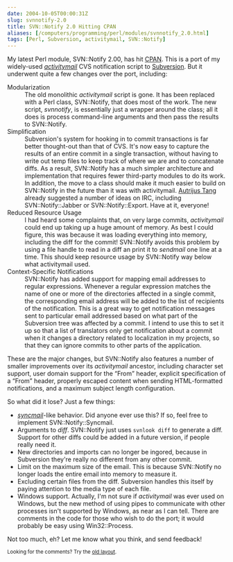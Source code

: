 ```yaml
--- 
date: 2004-10-05T00:00:31Z
slug: svnnotify-2.0
title: SVN::Notify 2.0 Hitting CPAN
aliases: [/computers/programming/perl/modules/svnnotify_2.0.html]
tags: [Perl, Subversion, activitymail, SVN::Notify]
---
```


<p>My latest Perl module, SVN::Notify 2.00, has hit <a href="http://search.cpan.org/dist/SVN-Notify/" title="SVN::Notify on CPAN">CPAN</a>. This is a port of my widely-used <a href="http://search.cpan.org/dist/activitymail/" title="activitymail on CPAN"><em>activitymail</em></a> CVS notification script to <a href="http://subversion.tigris.org/" title="Subversion Website">Subversion</a>. But it underwent quite a few changes over the port, including:</p>

<dl>
  <dt>Modularization</dt>
  <dd>The old monolithic <em>activitymail</em> script is gone. It has been replaced with a Perl class, SVN::Notify, that does most of the work. The new script, <em>svnnotify</em>, is essentially just a wrapper around the class; all it does is process command-line arguments and then pass the results to SVN::Notify.</dd>

  <dt>Simplification</dt>
  <dd>Subversion's system for hooking in to commit transactions is far better thought-out than that of CVS. It's now easy to capture the results of an entire commit in a single transaction, without having to write out temp files to keep track of where we are and to concatenate diffs. As a result, SVN::Notify has a much simpler architecture and implementation that requires fewer third-party modules to do its work. In addition, the move to a class should make it much easier to build on SVN::Notify in the future than it was with activitymail. <a href="http://www.autrijus.org/" title="Autrijus.Home">Autrijus Tang</a> already suggested a number of ideas on IRC, including SVN::Notify::Jabber or SVN::Notify::Export. Have at it, everyone!</dd>

  <dt>Reduced Resource Usage</dt>
  <dd>I had heard some complaints that, on very large commits, <em>activitymail</em> could end up taking up a huge amount of memory. As best I could figure, this was because it was loading everything into memory, including the diff for the commit! SVN::Notify avoids this problem by using a file handle to read in a diff an print it to <em>sendmail</em> one line at a time. This should keep resource usage by SVN::Notify way below what activitymail used.</dd>

  <dt>Context-Specific Notifications</dt>
  <dd>SVN::Notify has added support for mapping email addresses to regular expressions. Whenever a regular expression matches the name of one or more of the directories affected in a single commit, the corresponding email address will be added to the list of recipients of the notification. This is a great way to get notification messages sent to particular email addressed based on what part of the Subversion tree was affected by a commit. I intend to use this to set it up so that a list of translators only get notification about a commit when it changes a directory related to localization in my projects, so that they can ignore commits to other parts of the application.</dd>
</dl>

<p>These are the major changes, but SVN::Notify also features a number of smaller improvements over its <em>activitymail</em> ancestor, including character set support, user domain support for the <q>From</q> header, explicit specification of a <q>From</q> header, properly escaped content when sending HTML-formatted notifications, and a maximum subject length configuration.</p>

<p>So what did it lose? Just a few things:</p>

<ul>
  <li><a href="http://sourceforge.net/projects/cvs-syncmail" title="syncmail Website"><em>syncmail</em></a>-like behavior. Did anyone ever use this? If so, feel free to implement SVN::Notify::Syncmail.</li>
  <li>Arguments to <em>diff</em>. SVN::Notify just uses <code>svnlook diff</code> to generate a diff. Support for other diffs could be added in a future version, if people really need it.</li>
  <li>New directories and imports can no longer be ingored, because in Subversion they're really no different from any other commit.</li>
  <li>Limit on the maximum size of the email. This is because SVN::Notify no longer loads the entire email into memory to measure it.</li>
  <li>Excluding certain files from the diff. Subversion handles this itself by paying attention to the media type of each file.</li>
  <li>Windows support. Actually, I'm not sure if <em>activitymail</em> was ever used on Windows, but the new method of using pipes to communicate with other processes isn't supported by Windows, as near as I can tell. There are comments in the code for those who wish to do the port; it would probably be easy using Win32::Process.</li>
</ul>

<p>Not too much, eh? Let me know what you think, and send feedback!</p>


<p class="past"><small>Looking for the comments? Try the <a rel="nofollow" href="//past.justatheory.com/computers/programming/perl/modules/svnnotify_2.0.html">old layout</a>.</small></p>


